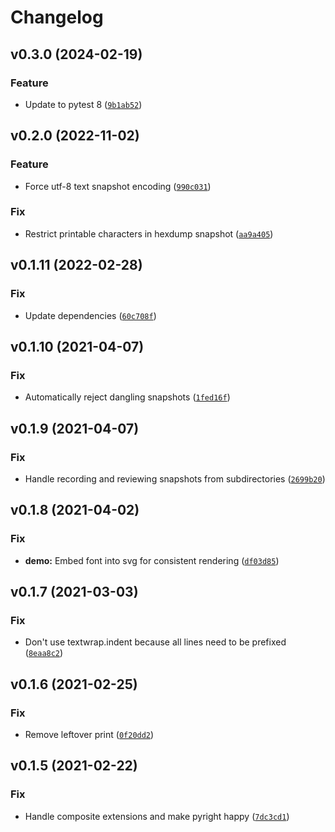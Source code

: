 # Changelog

<!--next-version-placeholder-->

## v0.3.0 (2024-02-19)

### Feature

* Update to pytest 8 ([`9b1ab52`](https://github.com/vberlier/pytest-insta/commit/9b1ab5268a961216b7c28572543af07278154127))

## v0.2.0 (2022-11-02)
### Feature
* Force utf-8 text snapshot encoding ([`990c031`](https://github.com/vberlier/pytest-insta/commit/990c031f6656ef9e2eeeaf74da7c89b8be1f0215))

### Fix
* Restrict printable characters in hexdump snapshot ([`aa9a405`](https://github.com/vberlier/pytest-insta/commit/aa9a40515df79767dc2030dc239ac4df99fd15a0))

## v0.1.11 (2022-02-28)
### Fix
* Update dependencies ([`60c708f`](https://github.com/vberlier/pytest-insta/commit/60c708fe8e5e2fb1fcbd0fdff81ad62f7381c209))

## v0.1.10 (2021-04-07)
### Fix
* Automatically reject dangling snapshots ([`1fed16f`](https://github.com/vberlier/pytest-insta/commit/1fed16fce67d01d73e942dd7feebcd76935409a5))

## v0.1.9 (2021-04-07)
### Fix
* Handle recording and reviewing snapshots from subdirectories ([`2699b20`](https://github.com/vberlier/pytest-insta/commit/2699b20fc8f8e1052538b2709c0bab9ce7d34a8d))

## v0.1.8 (2021-04-02)
### Fix
* **demo:** Embed font into svg for consistent rendering ([`df03d85`](https://github.com/vberlier/pytest-insta/commit/df03d85dcd10fd4901456b9c4c273cee8792d852))

## v0.1.7 (2021-03-03)
### Fix
* Don't use textwrap.indent because all lines need to be prefixed ([`8eaa8c2`](https://github.com/vberlier/pytest-insta/commit/8eaa8c207f8f12566da0d8f4fae0933f72d9afd7))

## v0.1.6 (2021-02-25)
### Fix
* Remove leftover print ([`0f20dd2`](https://github.com/vberlier/pytest-insta/commit/0f20dd2679c47f7acad6d21499f9fd2037d62d26))

## v0.1.5 (2021-02-22)
### Fix
* Handle composite extensions and make pyright happy ([`7dc3cd1`](https://github.com/vberlier/pytest-insta/commit/7dc3cd19540c236de140d8abae74eda846fd5d5d))
